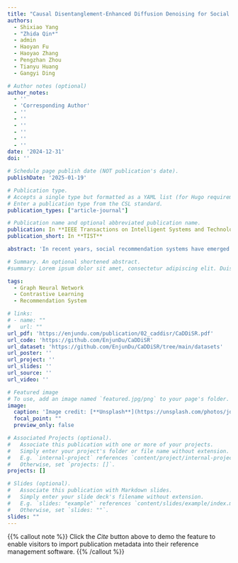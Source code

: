 ```yaml
---
title: "Causal Disentanglement-Enhanced Diffusion Denoising for Social Recommendation"
authors:
  - Shixiao Yang
  - "Zhida Qin*"
  - admin
  - Haoyan Fu
  - Haoyao Zhang
  - Pengzhan Zhou
  - Tianyu Huang
  - Gangyi Ding

# Author notes (optional)
author_notes:
  - ''
  - 'Corresponding Author'
  - ''
  - ''
  - ''
  - ''
  - ''
  - ''
date: '2024-12-31'
doi: ''

# Schedule page publish date (NOT publication's date).
publishDate: '2025-01-19'

# Publication type.
# Accepts a single type but formatted as a YAML list (for Hugo requirements).
# Enter a publication type from the CSL standard.
publication_types: ["article-journal"]

# Publication name and optional abbreviated publication name.
publication: In **IEEE Transactions on Intelligent Systems and Technology**
publication_short: In **TIST**

abstract: 'In recent years, social recommendation systems have emerged as a pivotal technology for enhancing recommendation accuracy by leveraging user social homophily and influence. Despite that lots of works have been devoted to this area, existing works still struggle to extract the beneficial structural information from social relationships that is beneficial for recommendations and neglect the inherent popularity bias in the social networks, which leads to suboptimal recommendation performances. To address these challenges, we propose a novel framework termed Causal Disentanglement-Enhanced Diffusion Denoising for Social Recommendation (CaDDiSR). This framework first employs causal graphs to disentangle the complexities of social relationships, generating user representations with high-order structures, which are subsequently used as inputs to a diffusion process to effectively denoise social networks and retain social signals beneficial for recommendation tasks. Furthermore, the framework integrates a bidirectional knowledge distillation mechanism, which balances user representations between social and recommendation contexts, thereby facilitating the effective fusion of their respective advantages while simultaneously mitigating noise interference and enhancing overall system performance. Finally, cross-domain contrastive learning is utilized to optimize user and item representations, ensuring consistency in recommendation performance across diverse scenarios. Experimental results on multiple real-world datasets demonstrate that CaDDiSR significantly outperforms existing baseline models, substantiating its superior performance.'

# Summary. An optional shortened abstract.
#summary: Lorem ipsum dolor sit amet, consectetur adipiscing elit. Duis posuere tellus ac convallis placerat. Proin tincidunt magna sed ex sollicitudin condimentum.

tags:
  - Graph Neural Network
  - Contrastive Learning
  - Recommendation System

# links:
# - name: ""
#   url: ""
url_pdf: 'https://enjundu.com/publication/02_caddisr/CaDDiSR.pdf'
url_code: 'https://github.com/EnjunDu/CaDDiSR'
url_dataset: 'https://github.com/EnjunDu/CaDDiSR/tree/main/datasets'
url_poster: ''
url_project: ''
url_slides: ''
url_source: ''
url_video: ''

# Featured image
# To use, add an image named `featured.jpg/png` to your page's folder. 
image:
  caption: 'Image credit: [**Unsplash**](https://unsplash.com/photos/jdD8gXaTZsc)'
  focal_point: ""
  preview_only: false

# Associated Projects (optional).
#   Associate this publication with one or more of your projects.
#   Simply enter your project's folder or file name without extension.
#   E.g. `internal-project` references `content/project/internal-project/index.md`.
#   Otherwise, set `projects: []`.
projects: []

# Slides (optional).
#   Associate this publication with Markdown slides.
#   Simply enter your slide deck's filename without extension.
#   E.g. `slides: "example"` references `content/slides/example/index.md`.
#   Otherwise, set `slides: ""`.
slides: ""
---
```


{{% callout note %}}
Click the *Cite* button above to demo the feature to enable visitors to import publication metadata into their reference management software.
{{% /callout %}}

